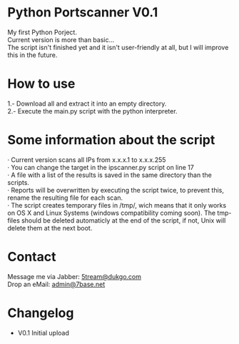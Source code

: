 Python Portscanner V0.1
========

My first Python Porject.<br>
Current version is more than basic...<br>
The script isn't finished yet and it isn't user-friendly at all, but I will improve this in the future.

How to use
=======

1.- Download all and extract it into an empty directory.<br>
2.- Execute the main.py script with the python interpreter.

Some information about the script
========

· Current version scans all IPs from x.x.x.1 to x.x.x.255<br>
· You can change the target in the ipscanner.py script on line 17<br>
· A file with a list of the results is saved in the same directory than the scripts.<br>
· Reports will be overwritten by executing the script twice, to prevent this, rename the resulting file for each scan.<br>
· The script creates temporary files in /tmp/, wich means that it only works on OS X and Linux Systems (windows   compatibility coming soon). The tmp-files should be deleted automaticly at the end of the script, if not, Unix will delete   them at the next boot.

Contact
========

Message me via Jabber: 5tream@dukgo.com<br>
Drop an eMail: admin@7base.net

Changelog
========

- V0.1 Initial upload
